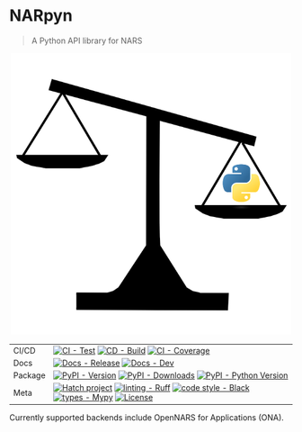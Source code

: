 # NARpyn

> A Python API library for NARS

<div align="center">

<img src="https://raw.githubusercontent.com/ntoxeg/narpyn/main/logo.png" alt="NARpyn logo" width="500" role="img">

|         |                                                                                                                                                                                                                                                                                                                                                                                                                                                                                                                                                                                                                     |
|---------|---------------------------------------------------------------------------------------------------------------------------------------------------------------------------------------------------------------------------------------------------------------------------------------------------------------------------------------------------------------------------------------------------------------------------------------------------------------------------------------------------------------------------------------------------------------------------------------------------------------------|
| CI/CD   | [![CI - Test](https://github.com/ntoxeg/narpyn/actions/workflows/test.yml/badge.svg)](https://github.com/ntoxeg/narpyn/actions/workflows/test.yml) [![CD - Build](https://github.com/ntoxeg/narpyn/actions/workflows/build.yml/badge.svg)](https://github.com/ntoxeg/narpyn/actions/workflows/build.yml) [![CI - Coverage](https://ntoxeg.github.io/narpyn/badges/coverage.svg)](https://github.com/ntoxeg/narpyn/actions/workflows/test.yml)                                                                                                                                                                       |
| Docs    | [![Docs - Release](https://github.com/ntoxeg/narpyn/actions/workflows/docs-release.yml/badge.svg)](https://github.com/ntoxeg/narpyn/actions/workflows/docs-release.yml) [![Docs - Dev](https://github.com/ntoxeg/narpyn/actions/workflows/docs-dev.yml/badge.svg)](https://github.com/ntoxeg/narpyn/actions/workflows/docs-dev.yml)                                                                                                                                                                                                                                                                                 |
| Package | [![PyPI - Version](https://img.shields.io/pypi/v/narpyn?logo=pypi&label=PyPI&logoColor=gold)](https://pypi.org/project/narpyn/) [![PyPI - Downloads](https://img.shields.io/pypi/dm/narpyn?color=blue&label=Downloads&logo=pypi&logoColor=gold)](https://pypi.org/project/narpyn/) [![PyPI - Python Version](https://img.shields.io/pypi/pyversions/narpyn.svg?logo=python&label=Python&logoColor=gold)](https://pypi.org/project/narpyn/)                                                                                                                                                                          |
| Meta    | [![Hatch project](https://img.shields.io/badge/%F0%9F%A5%9A-Hatch-4051b5.svg)](https://github.com/pypa/hatch) [![linting - Ruff](https://img.shields.io/endpoint?url=https://raw.githubusercontent.com/charliermarsh/ruff/main/assets/badge/v2.json)](https://github.com/astral-sh/ruff) [![code style - Black](https://img.shields.io/badge/code%20style-black-000000.svg)](https://github.com/psf/black) [![types - Mypy](https://img.shields.io/badge/types-Mypy-blue.svg)](https://github.com/python/mypy) [![License](https://img.shields.io/badge/License-Apache%202.0-blue.svg)](https://spdx.org/licenses/) |

</div>

Currently supported backends include OpenNARS for Applications (ONA).
